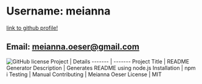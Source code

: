 
# Username: meianna
[link to github profile!](https://github.com/meianna)
## Email: meianna.oeser@gmail.com
![GitHub license](https://img.shields.io/badge/license-MIT-blue.svg)
Project | Details
------- | -------
Project Title | README Generator
Description | Generates README using node.js
Installation | npm i 
Testing | Manual
Contributing | Meianna Oeser
License | MIT
